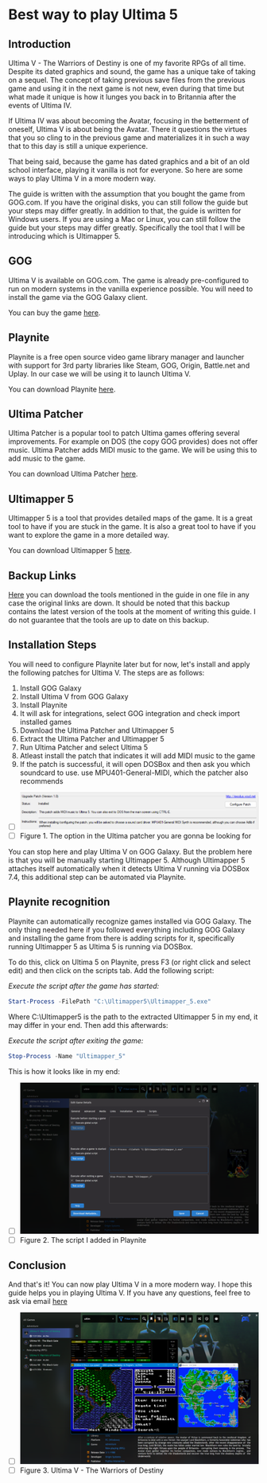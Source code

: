 # Best way to play Ultima 5

## Introduction


Ultima V \- The Warriors of Destiny is one of my favorite RPGs of all time. Despite its  dated graphics and sound, the game has a unique take of taking on a sequel. The concept of taking previous save files from the previous game and using it in the next game is not new, even during that time but what made it unique is how it lunges you back in to Britannia after the events of Ultima IV.

If Ultima IV was about becoming the Avatar, focusing in the betterment of oneself, Ultima V  is about being the Avatar. There it questions the virtues that you so cling to in the previous game and materializes it in such a way that to this day is still a unique experience.

That being said, because the game has dated graphics and a bit of an old school interface, playing it vanilla is not for everyone. So here are some ways to play Ultima V in a more modern way.

The guide is written with the assumption that you bought the game from GOG.com. If you have the original disks, you can still follow the guide but your steps may differ greatly. In addition to that, the guide is written for Windows users. If you are using a Mac or Linux, you can still follow the guide but your steps may differ greatly. Specifically the tool that I will be introducing which is Ultimapper 5\.

## GOG

Ultima V is available on GOG.com. The game is already pre\-configured to run on modern systems in the vanilla experience possible. You will need to install the game via the GOG Galaxy client.

You can buy the game [here](https://www.gog.com/game/ultima_456).

## Playnite

Playnite is a free open source video game library manager and launcher with support for 3rd party libraries like Steam, GOG, Origin, Battle.net and Uplay. In our case we will be using it to launch Ultima V.

You can download Playnite [here](https://playnite.link/).

## Ultima Patcher

Ultima Patcher is a popular tool to patch Ultima games offering several improvements. For example on DOS (the copy GOG provides) does not offer music. Ultima Patcher adds MIDI music to the game. We will be using this to add music to the game.

You can download Ultima Patcher [here](https://github.com/Fenyx4/UltimaPatcher/releases).

## Ultimapper 5

Ultimapper 5 is a tool that provides detailed maps of the game. It is a great tool to have if you are stuck in the game. It is also a great tool to have if you want to explore the game in a more detailed way.

You can download Ultimapper 5 [here](http://u5.zorbus.net/).

## Backup Links

[Here](https://www.richardorilla.website/xtras/Ultima5-patches.7z) you can download the tools mentioned in the guide in one file in any case the original links are down. It should be noted that this backup contains the latest version of the tools at the moment of writing this guide. I do not guarantee that the tools are up to date on this backup.

## Installation Steps

You will need to configure Playnite later but for now, let's install and apply the following patches for Ultima V. The steps are as follows:

1. Install GOG Galaxy
2. Install Ultima V from GOG Galaxy
3. Install Playnite
4. It will ask for integrations, select GOG integration and check import installed games
5. Download the Ultima Patcher and Ultimapper 5
6. Extract the Ultima Patcher and Ultimapper 5
7. Run Ultima Patcher and select Ultima 5
8. Atleast install the patch that indicates it will add MIDI music to the game
9. If the patch is successful, it will open DOSBox and then ask you which soundcard to use.
 use MPU401\-General\-MIDI, which the patcher also recommends

- [ ]  [![](images/u5-patcher.png)](images/u5-patcher.png)
- [ ] Figure 1. The option in the Ultima patcher you are gonna be looking for

 You can stop here and play Ultima V on GOG Galaxy. But the problem here is that you 
 will be manually starting Ultimapper 5\. Although Ultimapper 5 attaches itself automatically
 when it detects Ultima V running via DOSBox 7\.4, this additional step can be automated via 
 Playnite.

## Playnite recognition

Playnite can automatically recognize games installed via GOG Galaxy. The only thing needed here if you followed everything including GOG Galaxy and installing the game from there is adding scripts for it, specifically running Ultimapper 5 as Ultima 5 is running via DOSBox.

To do this, click on Ultima 5 on Playnite, press F3 (or right click and select edit) and then click on the scripts tab. Add the following script:

*Execute the script after the game has started:*

```powershell
Start-Process -FilePath "C:\Ultimapper5\Ultimapper_5.exe"
```

Where C:\\Ultimapper5 is the path to the extracted Ultimapper 5 in my end, it may differ in  your end. Then add this afterwards:

*Execute the script after exiting the game:*
```powershell
Stop-Process -Name "Ultimapper_5"
```

This is how it looks like in my end:

- [ ]  [![](images/playnite-script.png)](images/playnite-script.png)
- [ ] Figure 2. The script I added in Playnite

## Conclusion

And that's it! You can now play Ultima V in a more modern way. I hope this guide helps you in playing Ultima V. If you have any questions, feel free to ask via email [here](mailto:richardorilla@pm.me)

- [ ] [![](images/u5.png)](images/u5.png)
- [ ] Figure 3. Ultima V - The Warriors of Destiny
